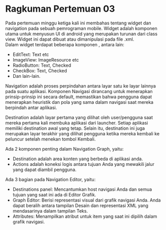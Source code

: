 # Ragkuman Pertemuan 03
  Pada pertemuan minggu ketiga kali ini membahas tentang widget dan navigation pada sebuah pemrograman mobile. Widget adalah komponen utama untuk menyusun UI di android yang merupakan turunan dari class view. Widget ini dapat dibuat atau dimanipulasi pada file .xml.<br>
Dalam widget terdapat beberapa komponen , antara lain:<br>
  - EditText: Text etc
  - ImageView: ImageResource etc
  - RadioButton: Text, Checked
  - CheckBox: Text, Checked
  - Dan lain-lain.<br>
  
Navigation adalah proses perpindahan antara layar satu ke layar lainnya pada suatu aplikasi. 
Komponen Navigasi dirancang untuk menerapkan prinsip-prinsip ini secara default, memastikan bahwa pengguna dapat menerapkan heuristik dan pola yang sama dalam navigasi saat mereka berpindah antar aplikasi. <br>

Destination adalah layar pertama yang dilihat oleh user/pengguna saat mereka pertama kali membuka aplikasi dari launcher. 
Setiap aplikasi memiliki destination awal yang tetap. Selain itu, destination  ini juga merupakan layar terakhir yang dilihat pengguna ketika mereka kembali ke peluncur setelah menekan tombol Kembali.

Ada 2 komponen penting dalam Navigation Graph, yaitu:
- Destination adalah area konten yang berbeda di aplikasi anda.
- Actions adalah koneksi logis antara tujuan Anda yang mewakili jalur yang dapat diambil pengguna.

Ada 3 bagian pada Navigation Editor, yaitu:
- Destinations panel: Mencantumkan host navigasi Anda dan semua tujuan yang saat ini ada di Editor Grafik.
- Graph Editor: Berisi representasi visual dari grafik navigasi Anda. Anda dapat beralih antara tampilan Desain dan representasi XML yang mendasarinya dalam tampilan Teks.
- Attributes: Menampilkan atribut untuk item yang saat ini dipilih dalam grafik navigasi.
